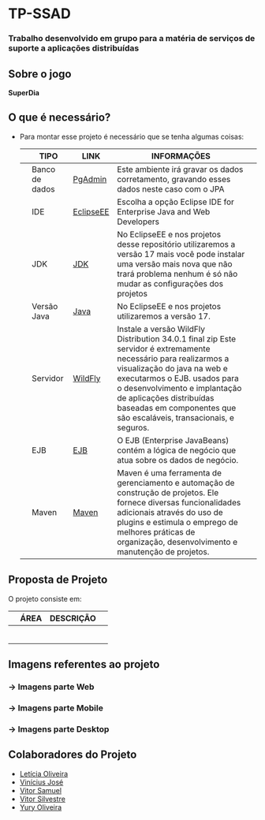 # TP-SSAD
### Trabalho desenvolvido em grupo para a matéria de  serviços de suporte a aplicações distribuídas

 ## Sobre o jogo
<p><b>SuperDia</b> </p>
  
## O que é necessário?
  - Para montar esse projeto é necessário que se tenha algumas coisas:
    
    || TIPO | LINK | INFORMAÇÕES ||
    | --- | --- | --- | --- | --- |
    || Banco de dados | [PgAdmin](https://www.pgadmin.org/download/) | Este ambiente irá gravar os dados corretamento, gravando esses dados neste caso com o JPA ||
    || IDE | [EclipseEE](https://www.eclipse.org/downloads/packages/release/2023-12/r) | Escolha a opção Eclipse IDE for Enterprise Java and Web Developers ||
    || JDK |  [JDK](https://www.oracle.com/br/java/technologies/downloads/) | No EclipseEE e nos projetos desse repositório utilizaremos a versão 17 mais você pode instalar uma versão mais nova que não trará problema nenhum é só não mudar as configurações dos projetos ||
    || Versão Java | [Java](https://www.java.com/en/download/) | No EclipseEE e nos projetos utilizaremos a versão 17. ||
    || Servidor | [WildFly](https://www.wildfly.org/downloads/) | Instale a versão WildFly Distribution 34.0.1 final	zip Este servidor é extremamente necessário para realizarmos a visualização do java na web e executarmos o EJB. usados para o desenvolvimento e implantação de aplicações distribuídas baseadas em componentes que são escaláveis, transacionais, e seguros. ||
    || EJB | [EJB](https://youtu.be/527dcam45iE?si=30MFb5ADw-EYaQTf) | O EJB (Enterprise JavaBeans) contém a lógica de negócio que atua sobre os dados de negócio.  ||
    || Maven | [Maven](https://www.devmedia.com.br/introducao-ao-maven/25128) | Maven é uma ferramenta de gerenciamento e automação de construção de projetos. Ele fornece diversas funcionalidades adicionais através do uso de plugins e estimula o emprego de melhores práticas de organização, desenvolvimento e manutenção de projetos. | 

## Proposta de Projeto
<p>O projeto consiste em: </p>

 | | ÁREA | DESCRIÇÃO | |
   | --- | --- | --- | --- |
   ||  |  ||
   ||  |  ||
   ||  |  ||
   ||  | ||
   ||  |  ||
   ||  |  ||

## Imagens referentes ao projeto

### -> Imagens parte Web

### -> Imagens parte Mobile

### -> Imagens parte Desktop


## Colaboradores do Projeto
   - [Letícia Oliveira](https://github.com/LeticiaKOSilva)
   - [Vinícius José](https://github.com/ViniciusJPSilva)
   - [Vitor Samuel](https://github.com/VitorSVNascimento)
   - [Vitor Silvestre](https://github.com/VitorST1)
   - [Yury Oliveira](https://github.com/YuryOAraujo) 

